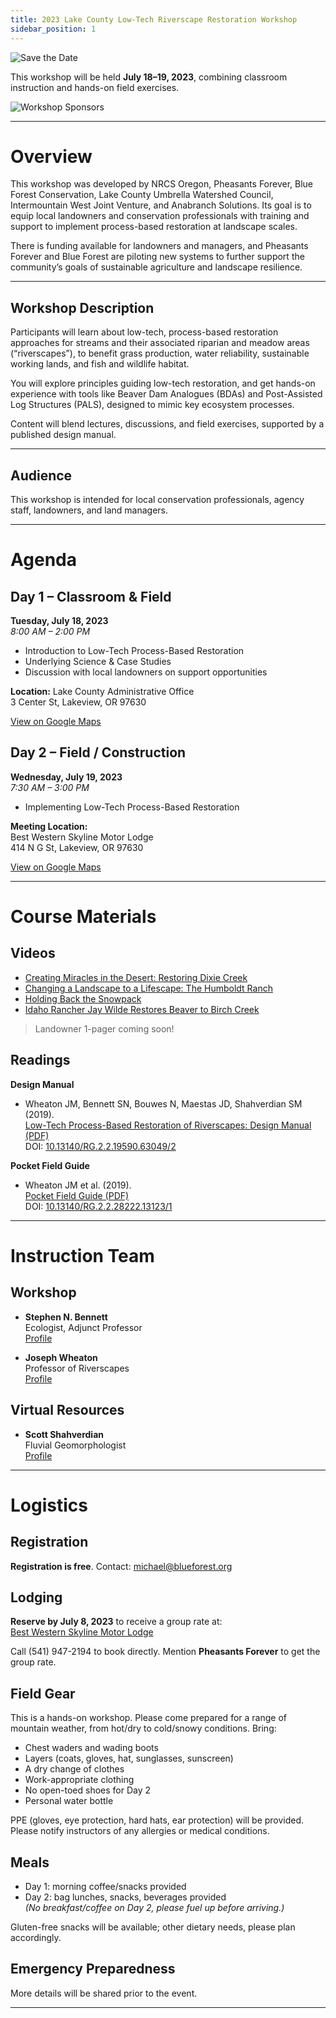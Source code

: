 ```yaml
---
title: 2023 Lake County Low-Tech Riverscape Restoration Workshop
sidebar_position: 1
---
```


![Save the Date](/img/workshops/2023/SaveDateTemp.png)

This workshop will be held **July 18–19, 2023**, combining classroom instruction and hands-on field exercises.  

![Workshop Sponsors](/img/workshops/2023/SaveDateTemp.png)

---

# Overview

This workshop was developed by NRCS Oregon, Pheasants Forever, Blue Forest Conservation, Lake County Umbrella Watershed Council, Intermountain West Joint Venture, and Anabranch Solutions. Its goal is to equip local landowners and conservation professionals with training and support to implement process-based restoration at landscape scales.  

There is funding available for landowners and managers, and Pheasants Forever and Blue Forest are piloting new systems to further support the community’s goals of sustainable agriculture and landscape resilience.

---

## Workshop Description

Participants will learn about low-tech, process-based restoration approaches for streams and their associated riparian and meadow areas (“riverscapes”), to benefit grass production, water reliability, sustainable working lands, and fish and wildlife habitat.  

You will explore principles guiding low-tech restoration, and get hands-on experience with tools like Beaver Dam Analogues (BDAs) and Post-Assisted Log Structures (PALS), designed to mimic key ecosystem processes.  

Content will blend lectures, discussions, and field exercises, supported by a published design manual.

---

## Audience

This workshop is intended for local conservation professionals, agency staff, landowners, and land managers.

---

# Agenda

## Day 1 – Classroom & Field

**Tuesday, July 18, 2023**  
*8:00 AM – 2:00 PM*  
- Introduction to Low-Tech Process-Based Restoration  
- Underlying Science & Case Studies  
- Discussion with local landowners on support opportunities  

**Location:** Lake County Administrative Office  
3 Center St, Lakeview, OR 97630

[View on Google Maps](https://goo.gl/maps/y8xzCuz1ugkN2Dhe9)

## Day 2 – Field / Construction

**Wednesday, July 19, 2023**  
*7:30 AM – 3:00 PM*  
- Implementing Low-Tech Process-Based Restoration  

**Meeting Location:**  
Best Western Skyline Motor Lodge  
414 N G St, Lakeview, OR 97630  

[View on Google Maps](https://goo.gl/maps/EBHnoq53C8Qf1uCd8)

---

# Course Materials

## Videos

- [Creating Miracles in the Desert: Restoring Dixie Creek](https://www.youtube.com/watch?v=kSctr0aQOso)  
- [Changing a Landscape to a Lifescape: The Humboldt Ranch](https://www.youtube.com/watch?v=wz1mNjdPuzI)  
- [Holding Back the Snowpack](https://www.youtube.com/watch?v=UG8YWqSHF88)  
- [Idaho Rancher Jay Wilde Restores Beaver to Birch Creek](https://www.youtube.com/watch?v=K_2Ib0pQYPo)  

> Landowner 1-pager coming soon!

## Readings

**Design Manual**  
- Wheaton JM, Bennett SN, Bouwes N, Maestas JD, Shahverdian SM (2019).  
  [Low-Tech Process-Based Restoration of Riverscapes: Design Manual (PDF)](/manual)  
  DOI: [10.13140/RG.2.2.19590.63049/2](http://dx.doi.org/10.13140/RG.2.2.19590.63049/2)

**Pocket Field Guide**  
- Wheaton JM et al. (2019).  
  [Pocket Field Guide (PDF)](/resources/pocket)  
  DOI: [10.13140/RG.2.2.28222.13123/1](http://dx.doi.org/10.13140/RG.2.2.28222.13123/1)

---

# Instruction Team

## Workshop

- **Stephen N. Bennett**  
  Ecologist, Adjunct Professor  
  [Profile](https://www.researchgate.net/profile/Stephen_Bennett8)

- **Joseph Wheaton**  
  Professor of Riverscapes  
  [Profile](https://www.researchgate.net/profile/Joseph_Wheaton)

## Virtual Resources

- **Scott Shahverdian**  
  Fluvial Geomorphologist  
  [Profile](https://www.researchgate.net/profile/Scott_Shahverdian)

---

# Logistics

## Registration

**Registration is free**. Contact: michael@blueforest.org

## Lodging

**Reserve by July 8, 2023** to receive a group rate at:  
[Best Western Skyline Motor Lodge](https://www.bestwestern.com/en_US/book/hotel-rooms.38083.html)  

Call (541) 947-2194 to book directly. Mention **Pheasants Forever** to get the group rate.

## Field Gear

This is a hands-on workshop. Please come prepared for a range of mountain weather, from hot/dry to cold/snowy conditions. Bring:

- Chest waders and wading boots
- Layers (coats, gloves, hat, sunglasses, sunscreen)
- A dry change of clothes
- Work-appropriate clothing
- No open-toed shoes for Day 2
- Personal water bottle

PPE (gloves, eye protection, hard hats, ear protection) will be provided. Please notify instructors of any allergies or medical conditions.

## Meals

- Day 1: morning coffee/snacks provided  
- Day 2: bag lunches, snacks, beverages provided  
  *(No breakfast/coffee on Day 2, please fuel up before arriving.)*  

Gluten-free snacks will be available; other dietary needs, please plan accordingly.

## Emergency Preparedness

More details will be shared prior to the event.

---

